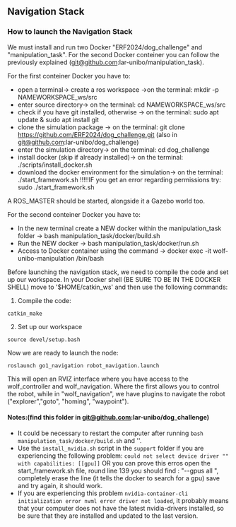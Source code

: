 ## Navigation Stack

### How to launch the Navigation Stack ###
We must install and run two Docker "ERF2024/dog_challenge" and "manipulation_task". For the second Docker conteiner you can follow the previously explained (git@github.com:lar-unibo/manipulation_task).

For the first conteiner Docker you have to:
- open a terminal-> create a ros workspace ->on the terminal:  mkdir -p NAMEWORKSPACE_ws/src
- enter source directory-> on the terminal: cd NAMEWORKSPACE_ws/src
- check if you have git installed, otherwise -> on the terminal: sudo apt update & sudo apt install git
- clone the simulation package -> on the terminal: git clone https://github.com/ERF2024/dog_challenge.git (also in git@github.com:lar-unibo/dog_challenge)
- enter the simulation directory-> on the terminal: cd dog_challenge
- install docker (skip if already installed)-> on the terminal: ./scripts/install_docker.sh
- download the docker environment for the simulation-> on the terminal: ./start_framework.sh 
!!!!!IF you get an error regarding permissions try: sudo ./start_framework.sh

A ROS_MASTER should be started, alongside it a Gazebo world too.

For the second conteiner Docker you have to:
- In the new terminal create a NEW docker within the manipulation_task folder -> bash manipulation_task/docker/build.sh
- Run the NEW docker -> bash manipulation_task/docker/run.sh
- Access to Docker container using the command -> docker exec -it wolf-unibo-manipulation /bin/bash

Before launching the navigation stack, we need to compile the code and set up our workspace. 
In your Docker shell (BE SURE TO BE IN THE DOCKER SHELL) move to '$HOME/catkin_ws' and then use the following commands:

1) Compile the code:
```
catkin_make
```
2) Set up our workspace
```
source devel/setup.bash
```

Now we are ready to launch the node:

```
roslaunch go1_navigation robot_navigation.launch
```
This will open an RVIZ interface where you have access to the wolf_controller and wolf_navigation.
Where the first allows you to control the robot, while in "wolf_navigation", we have plugins to navigate the robot ("explorer","goto", "homing", "waypoint").

#### Notes:(find this folder in git@github.com:lar-unibo/dog_challenge)

- It could be necessary to restart the computer after running `bash manipulation_task/docker/build.sh` and ''.
- Use the `install_nvidia.sh` script in the `support` folder  if you are experiencing the following problem: `could not select device driver "" with capabilities: [[gpu]]` OR you can prove this erros open the start_framework.sh file, round line 139 you should find : "--gpus all \", completely erase the line (it tells the docker to search for a gpu) save and try again, it should work. 
- If you are experiencing this problem `nvidia-container-cli initialization error nvml error driver not loaded`, it probably means that your computer does not have the latest nvidia-drivers installed, so be sure that they are installed and updated to the last version.
  



